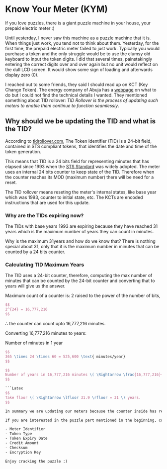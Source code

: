 # Know Your Meter (KYM)

If you love puzzles, there is a giant puzzle machine in your house, your prepaid electric meter :)

Until yesterday, I never saw this machine as a puzzle machine that it is. When things just work, you tend not to think about them. Yesterday, for the first time, the prepaid electric meter failed to just work. Typically you would purchase a token and the only struggle would be to use the clumsy old keyboard to input the token digits. I did that several times, painstakingly entering the correct digits over and over again but no unit would reflect on the dull LCD screen. It would show some sign of loading and afterwards display zero (0).

I reached out to some friends, they said I should read up on KCT (Key Change Token). The energy company of Abuja has a [webpage](https://www.abujaelectricity.com/about-tid-rollover/) on what to do but I could not find the technical details I wanted. They mentioned something about TID rollover: _TID Rollover is the process of updating such meters to enable them continue to function seamlessly_.

## Why should we be updating the TID and what is the TID?

According to [tidrollover.com](https://tidrollover.com/What-is-TID/Introduction-to-TID), The Token Identifier (TID) is a 24-bit field, contained in STS compliant tokens, that identifies the date and time of the token generation.

This means that TID is a 24 bits field for representing minutes that has elapsed since 1993 when the [STS Standard](https://www.sts.org.za/#gsc.tab=0) was widely adopted. The meter uses an internal 24 bits counter to keep state of the TID. Therefore when the counter reaches its MOD (maximum number) there will be need for a reset. 

The TID rollover means reseting the meter's internal states, like base year which was 1993, counter to initial state, etc. The KCTs are encoded instructions that are used for this update.

### Why are the TIDs expiring now?

The TIDs with base years 1993 are expiring because they have reached 31 years which is the maximum number of years they can count in minutes.

Why is the maximum 31years and how do we know that? There is nothing special about 31, only that it is the maximum number in minutes that can be counted by a 24 bits counter.

### Calculating TID Maximum Years

The TID uses a 24-bit counter, therefore, computing the max number of minutes that can be counted by the 24-bit counter and converting that to years will give us the answer.

Maximum count of a counter is: 2 raised to the power of the number of bits,

```Latex
$$
2^{24} = 16,777,216
$$
```

∴ the counter can count upto 16,777,216 minutes.

Converting 16,777,216 minutes to years:

Number of minutes in 1 year

```Latex
$$
365 \times 24 \times 60 = 525,600 \text{ minutes/year}
$$
```

```Latex
$$
Number of years in 16,777,216 minutes \( \Rightarrow \frac{16,777,216}{525,600} = 31.9 \text{ years.} \)
$$

```Latex
$$
Take floor \( \Rightarrow \lfloor 31.9 \rfloor = 31 \) years.
$$

In summary we are updating our meters because the counter inside has reached its maximum number. Of course, the energy companies might take advantage of this process to update other details stored in the meter firmware.

If you are interested in the puzzle part mentioned in the beginning, consider breaking the encryption keys used by the meter. The meters do not talk to any server, at least the Keypad meters, they use an internal key and protocol to decrypt the token digits. The prepaid recharge token is an encoded piece of information that contains details like:

- Meter Identifier
- Token Type
- Token Expiry Date
- Credit Amount
- Checksum
- Encryption Key

Enjoy cracking the puzzle :)
